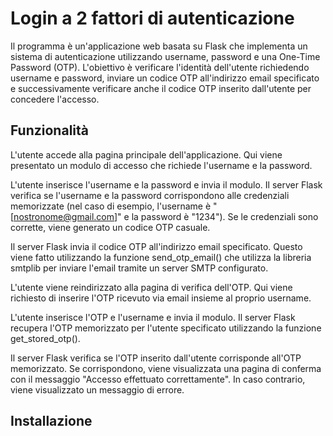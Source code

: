 

# Login a 2 fattori di autenticazione
Il programma è un'applicazione web basata su Flask che implementa un sistema di autenticazione utilizzando username, password e una One-Time Password (OTP). 
L'obiettivo è verificare l'identità dell'utente richiedendo username e password, inviare un codice OTP all'indirizzo email specificato e successivamente verificare anche il codice OTP inserito dall'utente per 
concedere l'accesso.



## Funzionalità

L'utente accede alla pagina principale dell'applicazione. Qui viene presentato un modulo di accesso che richiede l'username e la password.

L'utente inserisce l'username e la password e invia il modulo. Il server Flask verifica se l'username e la password corrispondono alle credenziali memorizzate (nel caso di esempio, l'username è "[nostronome@gmail.com]" 
e la password è "1234"). Se le credenziali sono corrette, viene generato un codice OTP casuale.

Il server Flask invia il codice OTP all'indirizzo email specificato. 
Questo viene fatto utilizzando la funzione send_otp_email() che utilizza la libreria smtplib per inviare l'email tramite un server SMTP configurato.

L'utente viene reindirizzato alla pagina di verifica dell'OTP. Qui viene richiesto di inserire l'OTP ricevuto via email insieme al proprio username.

L'utente inserisce l'OTP e l'username e invia il modulo. Il server Flask recupera l'OTP memorizzato per l'utente specificato utilizzando la funzione get_stored_otp().

Il server Flask verifica se l'OTP inserito dall'utente corrisponde all'OTP memorizzato. Se corrispondono, viene visualizzata una pagina di conferma con il messaggio "Accesso effettuato correttamente". 
In caso contrario, viene visualizzato un messaggio di errore.

## Installazione
